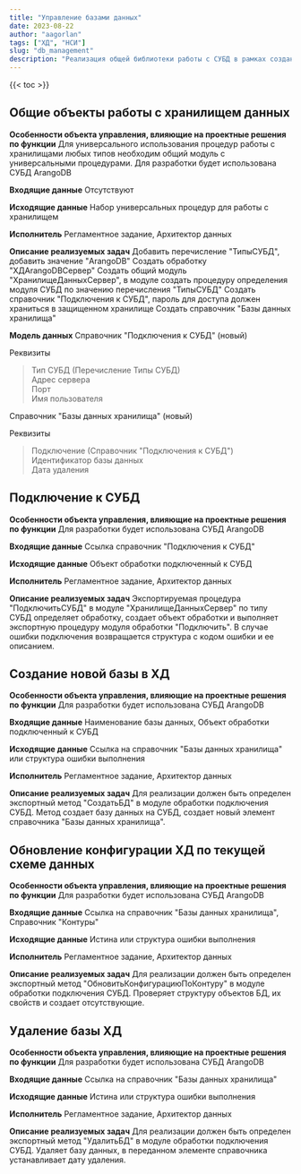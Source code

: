```yaml
---
title: "Управление базами данных"
date: 2023-08-22
author: "aagorlan"
tags: ["ХД", "НСИ"]
slug: "db_management"
description: "Реализация общей библиотеки работы с СУБД в рамках создания, изменения и удаления баз данных"
---
```


{{< toc >}}

## Общие объекты работы с хранилищем данных

**Особенности объекта управления, влияющие на проектные решения по функции**
Для универсального использования процедур работы с хранилищами любых типов необходим общий модуль с универсальными процедурами. Для разработки будет использована СУБД ArangoDB

**Входящие данные**
Отсутствуют

**Исходящие данные**
Набор универсальных процедур для работы с хранилищем

**Исполнитель**
Регламентное задание, Архитектор данных

**Описание реализуемых задач**
Добавить перечисление "ТипыСУБД", добавить значение "ArangoDB"
Создать обработку "ХДArangoDBСервер"
Создать общий модуль "ХранилищеДанныхСервер", в модуле создать процедуру определения модуля СУБД по значению перечисления "ТипыСУБД"
Создать справочник "Подключения к СУБД", пароль для доступа должен храниться в защищенном хранилище
Создать справочник "Базы данных хранилища"

**Модель данных**
Справочник "Подключения к СУБД" (новый)

Реквизиты
>Тип СУБД (Перечисление Типы СУБД)\
>Адрес сервера\
>Порт\
>Имя пользователя

Справочник "Базы данных хранилища" (новый)

Реквизиты
>Подключение (Справочник "Подключения к СУБД")\
>Идентификатор базы данных\
>Дата удаления

## Подключение к СУБД

**Особенности объекта управления, влияющие на проектные решения по функции**
Для разработки будет использована СУБД ArangoDB

**Входящие данные**
Ссылка справочник "Подключения к СУБД"

**Исходящие данные**
Объект обработки подключенный к СУБД

**Исполнитель**
Регламентное задание, Архитектор данных

**Описание реализуемых задач**
Экспортируемая процедура "ПодключитьСУБД" в модуле "ХранилищеДанныхСервер" по типу СУБД определяет обработку, создает объект обработки и выполняет экспортную процедуру модуля обработки "Подключить". В случае ошибки подключения возвращается структура с кодом ошибки и ее описанием.

## Создание новой базы в ХД

**Особенности объекта управления, влияющие на проектные решения по функции**
Для разработки будет использована СУБД ArangoDB

**Входящие данные**
Наименование базы данных, Объект обработки подключенный к СУБД

**Исходящие данные**
Ссылка на справочник "Базы данных хранилища" или структура ошибки выполнения

**Исполнитель**
Регламентное задание, Архитектор данных

**Описание реализуемых задач**
Для реализации должен быть определен экспортный метод "СоздатьБД" в модуле обработки подключения СУБД. Метод создает базу данных на СУБД, создает новый элемент справочника "Базы данных хранилища".

## Обновление конфигурации ХД по текущей схеме данных

**Особенности объекта управления, влияющие на проектные решения по функции**
Для разработки будет использована СУБД ArangoDB

**Входящие данные**
Ссылка на справочник "Базы данных хранилища", Справочник "Контуры"

**Исходящие данные**
Истина или структура ошибки выполнения

**Исполнитель**
Регламентное задание, Архитектор данных

**Описание реализуемых задач**
Для реализации должен быть определен экспортный метод "ОбновитьКонфигурациюПоКонтуру" в модуле обработки подключения СУБД. Проверяет структуру объектов БД, их свойств и создает отсутствующие.

## Удаление базы ХД

**Особенности объекта управления, влияющие на проектные решения по функции**
Для разработки будет использована СУБД ArangoDB

**Входящие данные**
Ссылка на справочник "Базы данных хранилища"

**Исходящие данные**
Истина или структура ошибки выполнения

**Исполнитель**
Регламентное задание, Архитектор данных

**Описание реализуемых задач**
Для реализации должен быть определен экспортный метод "УдалитьБД" в модуле обработки подключения СУБД. Удаляет базу данных, в переданном элементе справочника устанавливает дату удаления.
